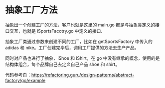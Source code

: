 # 抽象工厂方法

抽象出一个创建工厂的方法，客户也就是这里的 main.go 都是与抽象类定义的接口交互，也就是 iSportsFacotry.go 中定义的接口.

抽象工厂类通过参数来创建不同的工厂，比如在 getSportsFactory 中传入的 adidas 和 nike。工厂创建完毕后，调用工厂提供的方法去生产产品。

同时对产品也进行了抽象，iShoe 和 iShirt，在 go 中没有继承的概念，使用的是结构体组合，每个品牌自己去定义自己产品 shoe 和 shirt。

代码参考自：https://refactoring.guru/design-patterns/abstract-factory/go/example
